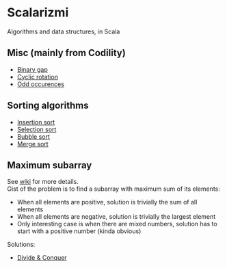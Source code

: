 # Scalarizmi
Algorithms and data structures, in Scala

## Misc (mainly from Codility)

- [Binary gap](https://github.com/sake92/Scalarizmi/blob/master/src/main/scala/ba/sake/scalarizmi/misc/BinaryGap.scala)
- [Cyclic rotation](https://github.com/sake92/Scalarizmi/blob/master/src/main/scala/ba/sake/scalarizmi/misc/CyclicRotation.scala)
- [Odd occurences](https://github.com/sake92/Scalarizmi/blob/master/src/main/scala/ba/sake/scalarizmi/misc/OddOccurrencesInArray.scala)

## Sorting algorithms

- [Insertion sort](https://github.com/sake92/Scalarizmi/blob/master/src/main/scala/ba/sake/scalarizmi/sorting/InsertionSort.scala)
- [Selection sort](https://github.com/sake92/Scalarizmi/blob/master/src/main/scala/ba/sake/scalarizmi/sorting/SelectionSort.scala)
- [Bubble sort](https://github.com/sake92/Scalarizmi/blob/master/src/main/scala/ba/sake/scalarizmi/sorting/BubbleSort.scala)
- [Merge sort](https://github.com/sake92/Scalarizmi/blob/master/src/main/scala/ba/sake/scalarizmi/sorting/MergeSort.scala)

## Maximum subarray
See [wiki](https://en.wikipedia.org/wiki/Maximum_subarray_problem) for more details.  
Gist of the problem is to find a subarray with maximum sum of its elements:
- When all elements are positive, solution is trivially the sum of all elements
- When all elements are negative, solution is trivially the largest element
- Only interesting case is when there are mixed numbers, solution has to start with a positive number (kinda obvious)

Solutions:
- [Divide & Conquer](https://github.com/sake92/Scalarizmi/blob/master/src/main/scala/ba/sake/scalarizmi/misc/max_subarray/DivideAndConquer.scala)
